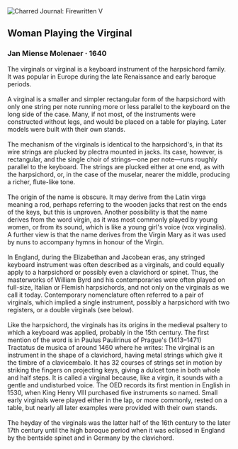 <div class="artwork-of-the-day">
  <div class="container">
    <div class="img-wrapper">
      <img
        src="https://uploads6.wikiart.org/00127/images/jan-miense-molenaer/woman-playing-the-virginal.jpg!Large.jpg"
        alt="Charred Journal: Firewritten V" />
    </div>
    <div class="artwork-detail">
      <div class="artwork-origin"> 
        <h2 class="artwork-name">Woman Playing the Virginal</h2>
        <h3 class="artist">
          Jan Miense Molenaer
                    ·  1640
        </h3>
      </div>
      <p class="description">
        <span class="artwork-description-text ng-binding" ng-bind-html="viewModel.ArtworkOfTheDay.Description | unsafe">The virginals or virginal is a keyboard instrument of the harpsichord family. It was popular in Europe during the late Renaissance and early baroque periods.
<br>
<br>A virginal is a smaller and simpler rectangular form of the harpsichord with only one string per note running more or less parallel to the keyboard on the long side of the case. Many, if not most, of the instruments were constructed without legs, and would be placed on a table for playing. Later models were built with their own stands.
<br>
<br>The mechanism of the virginals is identical to the harpsichord's, in that its wire strings are plucked by plectra mounted in jacks. Its case, however, is rectangular, and the single choir of strings—one per note—runs roughly parallel to the keyboard. The strings are plucked either at one end, as with the harpsichord, or, in the case of the muselar, nearer the middle, producing a richer, flute-like tone.
<br>
<br>The origin of the name is obscure. It may derive from the Latin virga meaning a rod, perhaps referring to the wooden jacks that rest on the ends of the keys, but this is unproven. Another possibility is that the name derives from the word virgin, as it was most commonly played by young women, or from its sound, which is like a young girl's voice (vox virginalis). A further view is that the name derives from the Virgin Mary as it was used by nuns to accompany hymns in honour of the Virgin.
<br>
<br>In England, during the Elizabethan and Jacobean eras, any stringed keyboard instrument was often described as a virginals, and could equally apply to a harpsichord or possibly even a clavichord or spinet. Thus, the masterworks of William Byrd and his contemporaries were often played on full-size, Italian or Flemish harpsichords, and not only on the virginals as we call it today. Contemporary nomenclature often referred to a pair of virginals, which implied a single instrument, possibly a harpsichord with two registers, or a double virginals (see below).
<br>
<br>Like the harpsichord, the virginals has its origins in the medieval psaltery to which a keyboard was applied, probably in the 15th century. The first mention of the word is in Paulus Paulirinus of Prague's (1413–1471) Tractatus de musica of around 1460 where he writes: The virginal is an instrument in the shape of a clavichord, having metal strings which give it the timbre of a clavicembalo. It has 32 courses of strings set in motion by striking the fingers on projecting keys, giving a dulcet tone in both whole and half steps. It is called a virginal because, like a virgin, it sounds with a gentle and undisturbed voice. The OED records its first mention in English in 1530, when King Henry VIII purchased five instruments so named. Small early virginals were played either in the lap, or more commonly, rested on a table, but nearly all later examples were provided with their own stands.
<br>
<br>The heyday of the virginals was the latter half of the 16th century to the later 17th century until the high baroque period when it was eclipsed in England by the bentside spinet and in Germany by the clavichord.</span>
                        <div class="text-shadow-container" ng-show="showShadow" style=""></div>
      </p>
    </div>
  </div>

</div>
